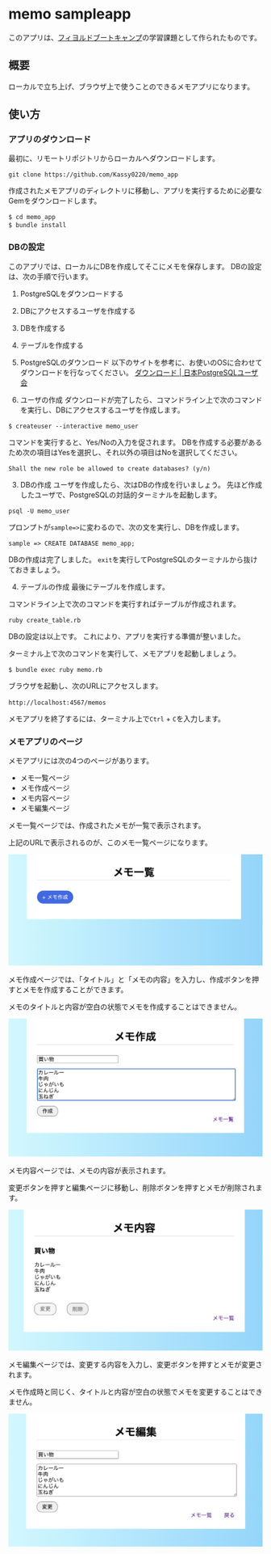 # memo sampleapp

このアプリは、[フィヨルドブートキャンプ](https://bootcamp.fjord.jp)の学習課題として作られたものです。

## 概要

ローカルで立ち上げ、ブラウザ上で使うことのできるメモアプリになります。

## 使い方

### アプリのダウンロード
最初に、リモートリポジトリからローカルへダウンロードします。

```
git clone https://github.com/Kassy0220/memo_app
```

作成されたメモアプリのディレクトリに移動し、アプリを実行するために必要なGemをダウンロードします。

```
$ cd memo_app
$ bundle install
```

### DBの設定
このアプリでは、ローカルにDBを作成してそこにメモを保存します。
DBの設定は、次の手順で行います。
1. PostgreSQLをダウンロードする
2. DBにアクセスするユーザを作成する
3. DBを作成する
4. テーブルを作成する

1. PostgreSQLのダウンロード
以下のサイトを参考に、お使いのOSに合わせてダウンロードを行なってください。
[ダウンロード \| 日本PostgreSQLユーザ会](https://www.postgresql.jp/download)

2. ユーザの作成
ダウンロードが完了したら、コマンドライン上で次のコマンドを実行し、DBにアクセスするユーザを作成します。
```
$ createuser --interactive memo_user
```
コマンドを実行すると、Yes/Noの入力を促されます。
DBを作成する必要があるため次の項目はYesを選択し、それ以外の項目はNoを選択してください。
```
Shall the new role be allowed to create databases? (y/n) 
```

3. DBの作成
ユーザを作成したら、次はDBの作成を行いましょう。
先ほど作成したユーザで、PostgreSQLの対話的ターミナルを起動します。

```
psql -U memo_user
```

プロンプトが`sample=>`に変わるので、次の文を実行し、DBを作成します。

```
sample => CREATE DATABASE memo_app;
```

DBの作成は完了しました。
`exit`を実行してPostgreSQLのターミナルから抜けておきましょう。

4. テーブルの作成
最後にテーブルを作成します。

コマンドライン上で次のコマンドを実行すればテーブルが作成されます。
```
ruby create_table.rb
```

DBの設定は以上です。
これにより、アプリを実行する準備が整いました。

ターミナル上で次のコマンドを実行して、メモアプリを起動しましょう。

```
$ bundle exec ruby memo.rb
```

ブラウザを起動し、次のURLにアクセスします。

`http://localhost:4567/memos`

メモアプリを終了するには、ターミナル上で`Ctrl` + `C`を入力します。

### メモアプリのページ

メモアプリには次の4つのページがあります。
+ メモ一覧ページ
+ メモ作成ページ
+ メモ内容ページ
+ メモ編集ページ

メモ一覧ページでは、作成されたメモが一覧で表示されます。

上記のURLで表示されるのが、このメモ一覧ページになります。

![index image](image/index.png)

メモ作成ページでは、「タイトル」と「メモの内容」を入力し、作成ボタンを押すとメモを作成することができます。

メモのタイトルと内容が空白の状態でメモを作成することはできません。

![new image](image/new.png)

メモ内容ページでは、メモの内容が表示されます。

変更ボタンを押すと編集ページに移動し、削除ボタンを押すとメモが削除されます。

![detail image](image/detail.png)

メモ編集ページでは、変更する内容を入力し、変更ボタンを押すとメモが変更されます。

メモ作成時と同じく、タイトルと内容が空白の状態でメモを変更することはできません。

![edit image](image/edit.png)
